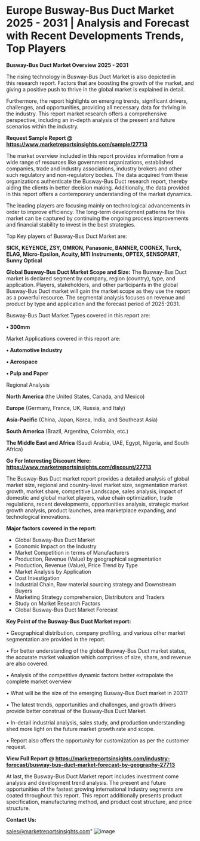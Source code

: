 # Europe Busway-Bus Duct Market 2025 - 2031 | Analysis and Forecast with Recent Developments Trends, Top Players

<Strong> Busway-Bus Duct Market Overview 2025 - 2031</strong>

The rising technology in Busway-Bus Duct Market is also depicted in this research report. Factors that are boosting the growth of the market, and giving a positive push to thrive in the global market is explained in detail.

Furthermore, the report highlights on emerging trends, significant drivers, challenges, and opportunities, providing all necessary data for thriving in the industry. This report market research offers a comprehensive perspective, including an in-depth analysis of the present and future scenarios within the industry.

<strong>Request Sample Report @ <a href=https://www.marketreportsinsights.com/sample/27713>https://www.marketreportsinsights.com/sample/27713</a></strong>

The market overview included in this report provides information from a wide range of resources like government organizations, established companies, trade and industry associations, industry brokers and other such regulatory and non-regulatory bodies. The data acquired from these organizations authenticate the Busway-Bus Duct research report, thereby aiding the clients in better decision making. Additionally, the data provided in this report offers a contemporary understanding of the market dynamics.

The leading players are focusing mainly on technological advancements in order to improve efficiency. The long-term development patterns for this market can be captured by continuing the ongoing process improvements and financial stability to invest in the best strategies.

Top Key players of Busway-Bus Duct Market are:

<strong>SICK, KEYENCE, ZSY, OMRON, Panasonic, BANNER, COGNEX, Turck, ELAG, Micro-Epsilon, Acuity, MTI Instruments, OPTEX, SENSOPART, Sunny Optical</strong>

<strong><b>Global Busway-Bus Duct Market Scope and Size:</b></strong>
The Busway-Bus Duct market is declared segment by company, region (country), type, and application. Players, stakeholders, and other participants in the global Busway-Bus Duct market will gain the market scope as they use the report as a powerful resource. The segmental analysis focuses on revenue and product by type and application and the forecast period of 2025-2031.

Busway-Bus Duct Market Types covered in this report are:

<strong>• 300mm</strong>

Market Applications covered in this report are:

<strong>• Automotive Industry

• Aerospace

• Pulp and Paper</strong> 

Regional Analysis

<strong>North America</strong> (the United States, Canada, and Mexico)

<strong>Europe</strong> (Germany, France, UK, Russia, and Italy)

<strong>Asia-Pacific</strong> (China, Japan, Korea, India, and Southeast Asia)

<strong>South America</strong> (Brazil, Argentina, Colombia, etc.)

<strong>The Middle East and Africa</strong> (Saudi Arabia, UAE, Egypt, Nigeria, and South Africa)

<strong>Go For Interesting Discount Here: <a href=https://www.marketreportsinsights.com/discount/27713>https://www.marketreportsinsights.com/discount/27713</a></strong>

The Busway-Bus Duct market report provides a detailed analysis of global market size, regional and country-level market size, segmentation market growth, market share, competitive Landscape, sales analysis, impact of domestic and global market players, value chain optimization, trade regulations, recent developments, opportunities analysis, strategic market growth analysis, product launches, area marketplace expanding, and technological innovations.

<strong><b>Major factors covered in the report:</b></strong>
<ul>
  <li>Global Busway-Bus Duct Market </li>
  <li>Economic Impact on the Industry</li>
  <li>Market Competition in terms of Manufacturers</li>
  <li>Production, Revenue (Value) by geographical segmentation</li>
  <li>Production, Revenue (Value), Price Trend by Type</li>
  <li>Market Analysis by Application</li>
  <li>Cost Investigation</li>
  <li>Industrial Chain, Raw material sourcing strategy and Downstream Buyers</li>
  <li>Marketing Strategy comprehension, Distributors and Traders</li>
  <li>Study on Market Research Factors</li>
  <li>Global Busway-Bus Duct Market Forecast</li>
</ul>

<strong><b>Key Point of the Busway-Bus Duct Market report:</b></strong>

• Geographical distribution, company profiling, and various other market segmentation are provided in the report.

• For better understanding of the global Busway-Bus Duct market status, the accurate market valuation which comprises of size, share, and revenue are also covered.

• Analysis of the competitive dynamic factors better extrapolate the complete market overview

• What will be the size of the emerging Busway-Bus Duct market in 2031?

• The latest trends, opportunities and challenges, and growth drivers provide better construal of the Busway-Bus Duct Market.

• In-detail industrial analysis, sales study, and production understanding shed more light on the future market growth rate and scope.

• Report also offers the opportunity for customization as per the customer request.

<strong><b>View Full Report @ <a href=https://marketreportsinsights.com/industry-forecast/busway-bus-duct-market-forecast-by-geography-27713>https://marketreportsinsights.com/industry-forecast/busway-bus-duct-market-forecast-by-geography-27713</a></b></strong>


At last, the Busway-Bus Duct Market report includes investment come analysis and development trend analysis. The present and future opportunities of the fastest growing international industry segments are coated throughout this report. This report additionally presents product specification, manufacturing method, and product cost structure, and price structure.

<strong>Contact Us:</strong>

sales@marketreportsinsights.com"
![image](https://github.com/user-attachments/assets/5da3e8da-4ab3-490c-97bc-5a5017026b91)
